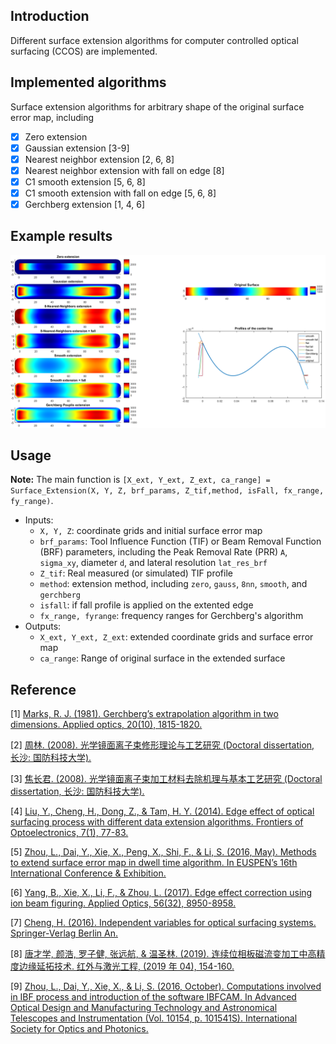 ## Introduction
Different surface extension algorithms for computer controlled optical surfacing (CCOS) are implemented. 

## Implemented algorithms
Surface extension algorithms for arbitrary shape of the original surface error map, including
- [x] Zero extension
- [x] Gaussian extension [3-9]
- [x] Nearest neighbor extension [2, 6, 8]
- [x] Nearest neighbor extension with fall on edge [8]
- [x] C1 smooth extension [5, 6, 8]
- [x] C1 smooth extension with fall on edge [5, 6, 8]
- [x] Gerchberg extension [1, 4, 6]

## Example results
![Surface Extension Results](/images/surface_extension_results.png)

## Usage
**Note:**
The main function is ```[X_ext, Y_ext, Z_ext, ca_range] = Surface_Extension(X, Y, Z, brf_params, Z_tif,method, isFall, fx_range, fy_range)```.
- Inputs:
  - ```X, Y, Z```: coordinate grids and initial surface error map
  - ```brf_params```: Tool Influence Function (TIF) or Beam Removal Function (BRF) parameters, including the Peak Removal Rate (PRR) ```A```, ```sigma_xy```, diameter ```d```, and lateral resolution ```lat_res_brf```
  - ```Z_tif```: Real measured (or simulated) TIF profile
  - ```method```: extension method, including ```zero```, ```gauss```, ```8nn```, ```smooth```, and ```gerchberg```
  - ```isfall```: if fall profile is applied on the extented edge
  - ```fx_range, fyrange```: frequency ranges for Gerchberg's algorithm
- Outputs:
  - ```X_ext, Y_ext, Z_ext```: extended coordinate grids and surface error map
  - ```ca_range```: Range of original surface in the extended surface

## Reference

[1] [Marks, R. J. (1981). Gerchberg’s extrapolation algorithm in two dimensions. Applied optics, 20(10), 1815-1820.](https://doi.org/10.1364/AO.20.001815)

[2] [周林. (2008). 光学镜面离子束修形理论与工艺研究 (Doctoral dissertation, 长沙: 国防科技大学).](http://cdmd.cnki.com.cn/Article/CDMD-90002-2010164869.htm)

[3] [焦长君. (2008). 光学镜面离子束加工材料去除机理与基本工艺研究 (Doctoral dissertation, 长沙: 国防科技大学).](http://cdmd.cnki.com.cn/Article/CDMD-90002-2009213234.htm)

[4] [Liu, Y., Cheng, H., Dong, Z., & Tam, H. Y. (2014). Edge effect of optical surfacing process with different data extension algorithms. Frontiers of Optoelectronics, 7(1), 77-83.](https://link.springer.com/content/pdf/10.1007/s12200-014-0393-7.pdf)

[5] [Zhou, L., Dai, Y., Xie, X., Peng, X., Shi, F., & Li, S. (2016, May). Methods to extend surface error map in dwell time algorithm. In EUSPEN’s 16th International Conference & Exhibition.](https://www.euspen.eu/euspen-knowledge-base/proceedings/)

[6] [Yang, B., Xie, X., Li, F., & Zhou, L. (2017). Edge effect correction using ion beam figuring. Applied Optics, 56(32), 8950-8958.](https://doi.org/10.1364/AO.56.008950)

[7] [Cheng, H. (2016). Independent variables for optical surfacing systems. Springer-Verlag Berlin An.](https://link.springer.com/content/pdf/10.1007/978-3-642-45355-7.pdf)

[8] [唐才学, 颜浩, 罗子健, 张远航, & 温圣林. (2019). 连续位相板磁流变加工中高精度边缘延拓技术. 红外与激光工程, (2019 年 04), 154-160.](https://www.airitilibrary.com/Publication/alDetailedMesh?docid=hwyjggc201904023)

[9] [Zhou, L., Dai, Y., Xie, X., & Li, S. (2016, October). Computations involved in IBF process and introduction of the software IBFCAM. In Advanced Optical Design and Manufacturing Technology and Astronomical Telescopes and Instrumentation (Vol. 10154, p. 101541S). International Society for Optics and Photonics.](https://doi.org/10.1117/12.2247130)
